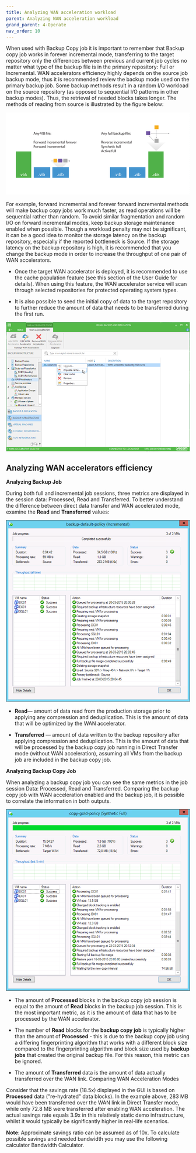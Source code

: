 ```yaml
---
title: Analyzing WAN acceleration workload
parent: Analyzing WAN acceleration workload
grand_parent: 4-Operate
nav_order: 10
---
```


When used with Backup Copy job it is important to remember that Backup copy job works in forever incremental mode, transferring to the target repository only the differences between previous and current job cycles no matter what type of the backup file is in the primary repository: Full or Incremental. 
WAN accelerators efficiency highly depends on the source job backup mode,  thus it is recommended review the backup mode used on the primary backup job. Some backup methods result in a random I/O workload on the source repository (as opposed to sequential I/O patterns in other backup modes). Thus, the retrieval of needed blocks takes longer. The methods of reading from source is illustrated by the figure below:

![*Primary job*](./media/primary_job.png)

For example, forward incremental and forever forward incremental methods will make backup copy jobs work much faster, as read operations will be sequential rather than random.
To avoid similar fragmentation and random I/O on forward incremental modes, keep backup storage maintenance enabled when possible.
Though a workload penalty may not be significant, it can be a good idea to monitor the storage latency on the backup repository, especially if the reported bottleneck is Source. If the storage latency on the backup repository is high, it is recommended that you change the backup mode in order to increase the throughput of one pair of WAN accelerators.

* Once the target WAN accelerator is deployed, it is recommended to use the cache population feature (see this section of the User Guide for details). When using this feature, the WAN accelerator service will scan through selected repositories for protected operating system types. 

* It is also possible to seed the initial copy of data to the target repository to further reduce the amount of data that needs to be transferred during the first run. 

![*Cache Population*](./media/populate_cache.png)

## Analyzing WAN accelerators efficiency

**Analyzing Backup Job**

During both full and incremental job sessions, three metrics are displayed in the session data: Processed, Read and Transferred. To better understand the difference between direct data transfer and WAN accelerated mode, examine the **Read** and **Transferred** values:

![*Default policy*](./media/default_policy.png)


* **Read**— amount of data read from the production storage prior to applying any compression and deduplication. This is the amount of data that will be optimized by the WAN accelerator. 

* **Transferred** — amount of data written to the backup repository after applying compression and deduplication. This is the amount of data that will be processed by the backup copy job running in Direct Transfer mode (without WAN acceleration), assuming all VMs from the backup job are included in the backup copy job. 

**Analyzing Backup Copy Job**

When analyzing a backup copy job you can see the same metrics in the job session Data: Processed, Read and Transferred. Comparing the backup copy job with WAN acceleration enabled and the backup job, it is possible to correlate the information in both outputs.

![*gold policy*](./media/gold_policy.png)

* The amount of **Processed** blocks in the backup copy job session is equal to the amount of **Read** blocks in the backup job session. This is the most important metric, as it is the amount of data that has to be processed by the WAN accelerator. 

* The number of **Read** blocks for the **backup copy job** is typically higher than the amount of **Processed** - this is due to the backup copy job using a differing fingerprinting algorithm that works with a different block size compared to the fingerprinting algorithm and block size used by **backup jobs** that created the original backup file. For this reason, this metric can be ignored.

* The amount of **Transferred** data is the amount of data actually transferred over the WAN link.
Comparing WAN Acceleration Modes

Consider that the savings rate (18.5x) displayed in the GUI is based on **Processed** data ("re-hydrated" data blocks). In the example above, 283 MB would have been transferred over the WAN link in Direct Transfer mode, while only 72.8 MB were transferred after enabling WAN acceleration. The actual savings rate equals 3.9x in this relatively static demo infrastructure, whilst it would typically be significantly higher in real-life scenarios.

**Note**: Approximate savings ratio can be assumed as of 10x.
To calculate possible savings and needed bandwidth you may use the following calculator Bandwidth Calculator.









